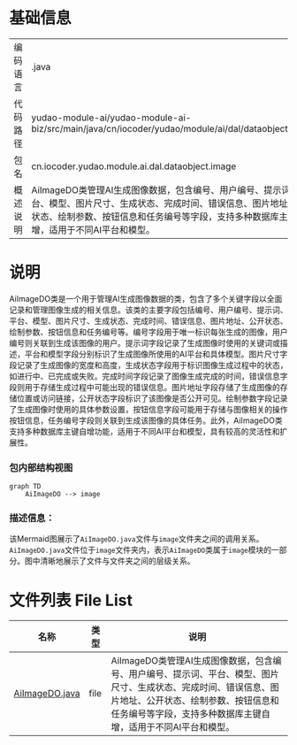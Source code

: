 # 基础信息

|      |      |
|------|------|
| 编码语言 | .java |
| 代码路径 | yudao-module-ai/yudao-module-ai-biz/src/main/java/cn/iocoder/yudao/module/ai/dal/dataobject/image |
| 包名 | cn.iocoder.yudao.module.ai.dal.dataobject.image |
| 概述说明 | AiImageDO类管理AI生成图像数据，包含编号、用户编号、提示词、平台、模型、图片尺寸、生成状态、完成时间、错误信息、图片地址、公开状态、绘制参数、按钮信息和任务编号等字段，支持多种数据库主键自增，适用于不同AI平台和模型。 |

# 说明

AiImageDO类是一个用于管理AI生成图像数据的类，包含了多个关键字段以全面记录和管理图像生成的相关信息。该类的主要字段包括编号、用户编号、提示词、平台、模型、图片尺寸、生成状态、完成时间、错误信息、图片地址、公开状态、绘制参数、按钮信息和任务编号等。编号字段用于唯一标识每张生成的图像，用户编号则关联到生成该图像的用户。提示词字段记录了生成图像时使用的关键词或描述，平台和模型字段分别标识了生成图像所使用的AI平台和具体模型。图片尺寸字段记录了生成图像的宽度和高度，生成状态字段用于标识图像生成过程中的状态，如进行中、已完成或失败。完成时间字段记录了图像生成完成的时间，错误信息字段则用于存储生成过程中可能出现的错误信息。图片地址字段存储了生成图像的存储位置或访问链接，公开状态字段标识了该图像是否公开可见。绘制参数字段记录了生成图像时使用的具体参数设置，按钮信息字段可能用于存储与图像相关的操作按钮信息，任务编号字段则关联到生成该图像的具体任务。此外，AiImageDO类支持多种数据库主键自增功能，适用于不同AI平台和模型，具有较高的灵活性和扩展性。


### 包内部结构视图

```mermaid
graph TD
    AiImageDO --> image
```

### 描述信息：
该Mermaid图展示了`AiImageDO.java`文件与`image`文件夹之间的调用关系。`AiImageDO.java`文件位于`image`文件夹内，表示`AiImageDO`类属于`image`模块的一部分。图中清晰地展示了文件与文件夹之间的层级关系。

# 文件列表 File List

| 名称   | 类型  | 说明 |
|-------|------|-------------|
| [AiImageDO.java](AiImageDO.md) | file | AiImageDO类管理AI生成图像数据，包含编号、用户编号、提示词、平台、模型、图片尺寸、生成状态、完成时间、错误信息、图片地址、公开状态、绘制参数、按钮信息和任务编号等字段，支持多种数据库主键自增，适用于不同AI平台和模型。 |


